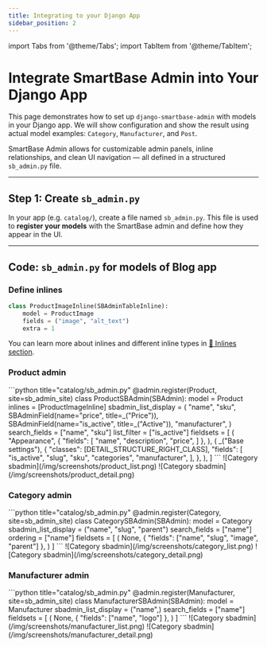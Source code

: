 ```yaml
---
title: Integrating to your Django App
sidebar_position: 2
---
```

import Tabs from '@theme/Tabs';
import TabItem from '@theme/TabItem';


# Integrate SmartBase Admin into Your Django App

This page demonstrates how to set up `django-smartbase-admin` with models in your Django app. We will show configuration and show the result using actual model examples: `Category`, `Manufacturer`, and `Post`.

SmartBase Admin allows for customizable admin panels, inline relationships, and clean UI navigation — all defined in a structured `sb_admin.py` file.

---

## Step 1: Create `sb_admin.py`

In your app (e.g. `catalog/`), create a file named `sb_admin.py`.
This file is used to **register your models** with the SmartBase admin and define how they appear in the UI.

---

## Code: `sb_admin.py` for models of Blog app

### Define inlines

```python title="catalog/sb_admin.py"
class ProductImageInline(SBAdminTableInline):
    model = ProductImage
    fields = ("image", "alt_text")
    extra = 1
```

You can learn more about inlines and different inline types in [🔗 Inlines section](/docs/inlines).


### Product admin
<Tabs groupId="1">
<TabItem value="code" label="Code">
```python title="catalog/sb_admin.py"
@admin.register(Product, site=sb_admin_site)
class ProductSBAdmin(SBAdmin):
    model = Product
    inlines = [ProductImageInline]
    sbadmin_list_display = (
        "name",
        "sku",
        SBAdminField(name="price", title=_("Price")),
        SBAdminField(name="is_active", title=_("Active")),
        "manufacturer",
    )
    search_fields = ["name", "sku"]
    list_filter = ["is_active"]
    fieldsets = [
        (
            "Appearance",
            {
                "fields": [
                    "name",
                    "description",
                    "price",
                ]
            },
        ),
        (
            _("Base settings"),
            {
                "classes": [DETAIL_STRUCTURE_RIGHT_CLASS],
                "fields": [
                    "is_active",
                    "slug",
                    "sku",
                    "categories",
                    "manufacturer",
                ],
            },
        ),
    ]
```
</TabItem> 
<TabItem value="list" label="Result - List">
![Category sbadmin](/img/screenshots/product_list.png)
</TabItem> 
<TabItem value="detail" label="Result - Detail">
![Category sbadmin](/img/screenshots/product_detail.png)
</TabItem> 
</Tabs>

### Category admin
<Tabs groupId="2">
<TabItem value="code" label="Code">
```python title="catalog/sb_admin.py"
@admin.register(Category, site=sb_admin_site)
class CategorySBAdmin(SBAdmin):
    model = Category
    sbadmin_list_display = ("name", "slug", "parent")
    search_fields = ["name"]
    ordering = ["name"]
    fieldsets = [
        (
            None,
            {
                "fields": ["name", "slug", "image", "parent"]
            },
        )
    ]
```
</TabItem> 
<TabItem value="screenshot" label="Result - List">
![Category sbadmin](/img/screenshots/category_list.png)
</TabItem> 
<TabItem value="detail" label="Result - Detail">
![Category sbadmin](/img/screenshots/category_detail.png)
</TabItem> 
</Tabs>

### Manufacturer admin
<Tabs groupId="3">
<TabItem value="code" label="Code">
```python title="catalog/sb_admin.py"
@admin.register(Manufacturer, site=sb_admin_site)
class ManufacturerSBAdmin(SBAdmin):
    model = Manufacturer
    sbadmin_list_display = ("name",)
    search_fields = ["name"]
    fieldsets = [
        (
            None,
            {
                "fields": ["name", "logo"]
            },
        )
    ]
```
</TabItem> 
<TabItem value="screenshot" label="Result - List">
![Category sbadmin](/img/screenshots/manufacturer_list.png)
</TabItem> 
<TabItem value="detail" label="Result - Detail">
![Category sbadmin](/img/screenshots/manufacturer_detail.png)
</TabItem> 
</Tabs>
